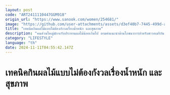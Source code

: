 ```yaml
---
layout: post
code: "ART2411110447GGM918"
origin_url: "https://www.sanook.com/women/254681/"
image: "https://github.com/user-attachments/assets/d3ef40b7-7445-499d-a1de-26e46e964bde"
title: "เทคนิคกินผลไม้แบบไม่ต้องกังวลเรื่องน้ำหนัก และสุขภาพ"
description: "คนส่วนใหญ่มักจะรับประทานผลไม้น้อยเกินไป ตามคำแนะนำด้านโภชนาการสำหรับชาวอเมริกัน"
category: "LIFESTYLE"
language: "th"
date: 2024-11-11T04:55:42.147Z
---
```


# เทคนิคกินผลไม้แบบไม่ต้องกังวลเรื่องน้ำหนัก และสุขภาพ